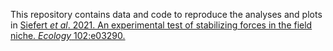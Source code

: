 This repository contains data and code to reproduce the analyses and plots in [Siefert *et al*. 2021. An experimental test of stabilizing forces in the field niche. *Ecology* 102:e03290.](https://esajournals.onlinelibrary.wiley.com/doi/abs/10.1002/ecy.3290)
